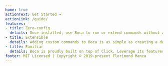 ```yaml
---
home: true
actionText: Get Started →
actionLink: /guide/
features:
- title: Zero-config
  details: Once installed, use Boca to run or extend commands without any extra configuration.
- title: Extensible
  details: Adding custom commands to Boca is as simple as creating a declaring Click commands in a Python script.
- title: Familiar
  details: Boca is proudly built on top of Click. Leverage its features to build your own beautiful CLI commands.
footer: MIT Licensed | Copyright © 2019-present Florimond Manca
---
```

